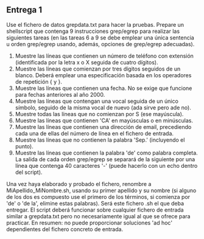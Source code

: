 ## Entrega 1

Use el fichero de datos grepdata.txt para hacer la pruebas. Prepare un shellscript que contenga 9 instrucciones grep/egrep para realizar las siguientes tareas (en las tareas 6 a 9 se debe emplear una única sentencia u orden grep/egrep usando, además, opciones de grep/egrep adecuadas).

1. Muestre las líneas que contienen un número de teléfono con extensión (identificada por la letra x o X seguida de cuatro dígitos).
2. Muestre las líneas que comienzan por tres dígitos seguidos de un blanco. Deberá emplear una especificación basada en los operadores de repetición \{ y \}.
3. Muestre las líneas que contienen una fecha. No se exige que funcione para fechas anteriores al año 2000.
4. Muestre las líneas que contengan una vocal seguida de un único símbolo, seguido de la misma vocal de nuevo (ada sirve pero ade no).
5. Muestre todas las líneas que no comienzan por S (ese mayúscula).
6. Muestre las líneas que contienen 'CA' en mayúsculas o en minúsculas.
7. Muestre las líneas que contienen una dirección de email, precediendo cada una de ellas del número de línea en el fichero de entrada.
8. Muestre las líneas que no contienen la palabra 'Sep.' (incluyendo el punto).
9. Muestre las líneas que contienen la palabra 'de' como palabra completa.
La salida de cada orden grep/egrep se separará de la siguiente por una línea que contenga 40 caracteres '-' (puede hacerlo con un echo dentro del script).

Una vez haya elaborado y probado el fichero, renombre a MiApellido_MiNombre.sh, usando su primer apellido y su nombre (si alguno de los dos es compuesto use el primero de los términos, si comienza por 'de' o 'de la', elimine estas palabras). Será este fichero .sh el que deba entregar. El script deberá funcionar sobre cualquier fichero de entrada similar a grepdata.txt pero no necesariamente igual al que se ofrece para practicar. En resumen: no puede proporcionar soluciones 'ad hoc' dependientes del fichero concreto de entrada.